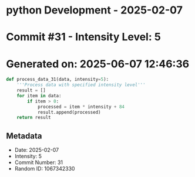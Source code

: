 ﻿# python Development - 2025-02-07
# Commit #31 - Intensity Level: 5
# Generated on: 2025-06-07 12:46:36
```python
def process_data_31(data, intensity=5):
    '''Process data with specified intensity level'''
    result = []
    for item in data:
        if item > 0:
            processed = item * intensity + 84
            result.append(processed)
    return result
```
## Metadata
- Date: 2025-02-07
- Intensity: 5
- Commit Number: 31
- Random ID: 1067342330
